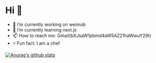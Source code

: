 # Hi 🤘

- 🔭 I’m currently working on weimob
- 🌱 I’m currently learning next.js
- 📫 How to reach me: Gmail(bXJsaW1pbmd4aW5AZ21haWwuY29t)
- ⚡ Fun fact: I am a chef

[![Anurag's github stats](https://github-readme-stats.vercel.app/api?username=mrlmx&count_private=true&show_icons=true&theme=graywhite&hide=issues,contribs)](https://github.com/anuraghazra/github-readme-stats)

<!--
**mrlmx/mrlmx** is a ✨ _special_ ✨ repository because its `README.md` (this file) appears on your GitHub profile.

Here are some ideas to get you started:

- 🔭 I’m currently working on ...
- 🌱 I’m currently learning ...
- 👯 I’m looking to collaborate on ...
- 🤔 I’m looking for help with ...
- 💬 Ask me about ...
- 📫 How to reach me: ...
- 😄 Pronouns: ...
- ⚡ Fun fact: ...
-->

